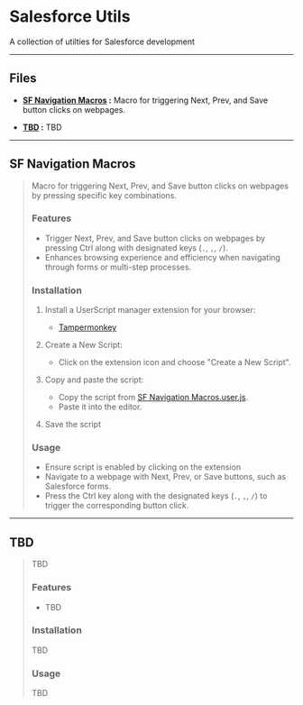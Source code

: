# Salesforce Utils

A collection of utilties for Salesforce development

---

## Files

- **[SF Navigation Macros](#sf-nav-macros) :** Macro for triggering Next, Prev, and Save button clicks on webpages. 

- **[TBD](#TBD) :** TBD

---

## SF Navigation Macros

> Macro for triggering Next, Prev, and Save button clicks on webpages by pressing specific key combinations.
>
> ### Features
> - Trigger Next, Prev, and Save button clicks on webpages by pressing Ctrl along with designated keys (`.`, `,`, `/`).
> - Enhances browsing experience and efficiency when navigating through forms or multi-step processes.
>
> ### Installation
> 1. Install a UserScript manager extension for your browser:
>    - [Tampermonkey](https://www.tampermonkey.net/) 
>  
> 2. Create a New Script:
>    - Click on the extension icon and choose "Create a New Script".
>
> 3. Copy and paste the script:
>    - Copy the script from [SF Navigation Macros.user.js](#sf-nav-macros).
>    - Paste it into the editor.
>
> 4. Save the script
>
> ### Usage
> - Ensure script is enabled by clicking on the extension
> - Navigate to a webpage with Next, Prev, or Save buttons, such as Salesforce forms.
> - Press the Ctrl key along with the designated keys (`.`, `,`, `/`) to trigger the corresponding button click.

---

## TBD

> TBD
>
> ### Features
> - TBD
>
> ### Installation
> TBD
>
> ### Usage
> TBD

